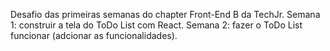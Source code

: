 Desafio das primeiras semanas do chapter Front-End B da TechJr.
Semana 1: construir a tela do ToDo List com React.
Semana 2: fazer o ToDo List funcionar (adcionar as funcionalidades).
